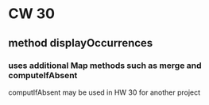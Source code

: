 # CW 30
## method displayOccurrences
### uses additional Map methods such as merge and computeIfAbsent
computIfAbsent may be used in HW 30 for another project